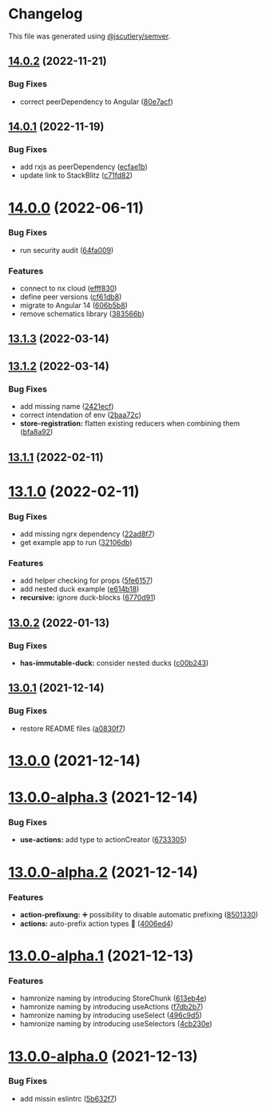 # Changelog

This file was generated using [@jscutlery/semver](https://github.com/jscutlery/semver).

## [14.0.2](https://github.com/co-IT/ngrx-ducks/compare/v14.0.1...v14.0.2) (2022-11-21)


### Bug Fixes

* correct peerDependency to Angular ([80e7acf](https://github.com/co-IT/ngrx-ducks/commit/80e7acf3020b9bb293698c25b40f968cd0b84d1f))



## [14.0.1](https://github.com/co-IT/ngrx-ducks/compare/v14.0.0...v14.0.1) (2022-11-19)


### Bug Fixes

* add rxjs as peerDependency ([ecfae1b](https://github.com/co-IT/ngrx-ducks/commit/ecfae1b5d16be3496f4e29512b9c65322b423c08))
* update link to StackBlitz ([c71fd82](https://github.com/co-IT/ngrx-ducks/commit/c71fd823602877202567f469d6b29e45e4f88c1a))



# [14.0.0](https://github.com/co-IT/ngrx-ducks/compare/v13.1.3...v14.0.0) (2022-06-11)


### Bug Fixes

* run security audit ([64fa009](https://github.com/co-IT/ngrx-ducks/commit/64fa009c5becd326ca05b69043070fc34924244b))


### Features

* connect to nx cloud ([efff830](https://github.com/co-IT/ngrx-ducks/commit/efff8302463de12948dab82f18be19436d58a118))
* define peer versions ([cf61db8](https://github.com/co-IT/ngrx-ducks/commit/cf61db87da28baa810f838fff137d1586ca388f7))
* migrate to Angular 14 ([606b5b8](https://github.com/co-IT/ngrx-ducks/commit/606b5b8287ebc7140df4604a2ebf630f50ee1a87))
* remove schematics library ([383566b](https://github.com/co-IT/ngrx-ducks/commit/383566bd3d4081a1ba491eef6cb727cc4212d5cf))



## [13.1.3](https://github.com/co-IT/ngrx-ducks/compare/v13.1.2...v13.1.3) (2022-03-14)



## [13.1.2](https://github.com/co-IT/ngrx-ducks/compare/v13.1.1...v13.1.2) (2022-03-14)


### Bug Fixes

* add missing name ([2421ecf](https://github.com/co-IT/ngrx-ducks/commit/2421ecfb1f1dfd4989fc965405a33192f210d6bf))
* correct intendation of env ([2baa72c](https://github.com/co-IT/ngrx-ducks/commit/2baa72cd8fd0fbf18f31c6140a15b3bb3bf57bb6))
* **store-registration:** flatten existing reducers when combining them ([bfa8a92](https://github.com/co-IT/ngrx-ducks/commit/bfa8a9244d08a715516508a67a7f9a5756dedb6e))



## [13.1.1](https://github.com/co-IT/ngrx-ducks/compare/v13.1.0...v13.1.1) (2022-02-11)



# [13.1.0](https://github.com/co-IT/ngrx-ducks/compare/v13.0.2...v13.1.0) (2022-02-11)


### Bug Fixes

* add missing ngrx dependency ([22ad8f7](https://github.com/co-IT/ngrx-ducks/commit/22ad8f79b85597179f2e6d760c3864b130c9aeb4))
* get example app to run ([32106db](https://github.com/co-IT/ngrx-ducks/commit/32106db190d1d4ef238a0d88da76e94ed1ba1210))


### Features

* add helper checking for props ([5fe6157](https://github.com/co-IT/ngrx-ducks/commit/5fe61577bf5d5518b132c000f48f3a1bbd33f756))
* add nested duck example ([e614b18](https://github.com/co-IT/ngrx-ducks/commit/e614b18bb7f5d4ab0489e1ade0074c8939c1601c))
* **recursive:** ignore duck-blocks ([6770d91](https://github.com/co-IT/ngrx-ducks/commit/6770d91471a2b3a5f84a64f1c7eeaf14fc31adac))



## [13.0.2](https://github.com/co-IT/ngrx-ducks/compare/v13.0.1...v13.0.2) (2022-01-13)


### Bug Fixes

* **has-immutable-duck:** consider nested ducks ([c00b243](https://github.com/co-IT/ngrx-ducks/commit/c00b243c180d6eae8597c0f318623c512561e4c1))



## [13.0.1](https://github.com/co-IT/ngrx-ducks/compare/v13.0.0...v13.0.1) (2021-12-14)


### Bug Fixes

* restore README files ([a0830f7](https://github.com/co-IT/ngrx-ducks/commit/a0830f7ac821eb01aa1b2de7b0767dd258ab3b40))



# [13.0.0](https://github.com/co-IT/ngrx-ducks/compare/v13.0.0-alpha.3...v13.0.0) (2021-12-14)



# [13.0.0-alpha.3](https://github.com/co-IT/ngrx-ducks/compare/v13.0.0-alpha.2...v13.0.0-alpha.3) (2021-12-14)


### Bug Fixes

* **use-actions:** add type to actionCreator ([6733305](https://github.com/co-IT/ngrx-ducks/commit/6733305571dd31928ce5fa6470abb214cf4bdf7c))



# [13.0.0-alpha.2](https://github.com/co-IT/ngrx-ducks/compare/v13.0.0-alpha.1...v13.0.0-alpha.2) (2021-12-14)


### Features

* **action-prefixung:** ➕ possibility to disable automatic prefixing ([8501330](https://github.com/co-IT/ngrx-ducks/commit/85013303acd6d84e99ec43b8cffce0d3daafb768))
* **actions:** auto-prefix action types 🚀 ([4006ed4](https://github.com/co-IT/ngrx-ducks/commit/4006ed4e2f4b05f76335aab3bf767d25d09d3741))



# [13.0.0-alpha.1](https://github.com/co-IT/ngrx-ducks/compare/v13.0.0-alpha.0...v13.0.0-alpha.1) (2021-12-13)


### Features

* hamronize naming by introducing StoreChunk ([613eb4e](https://github.com/co-IT/ngrx-ducks/commit/613eb4e95fc3a929c4dfc49e47803d2a32cb4775))
* hamronize naming by introducing useActions ([f7db2b7](https://github.com/co-IT/ngrx-ducks/commit/f7db2b7854df42f35807b44cfa83cba0ab8426a3))
* hamronize naming by introducing useSelect ([496c9d5](https://github.com/co-IT/ngrx-ducks/commit/496c9d50ff7be273f36bd30a10f8f1492cf96e59))
* hamronize naming by introducing useSelectors ([4cb230e](https://github.com/co-IT/ngrx-ducks/commit/4cb230eb5e91be1b544a14573ebea70fefe9c97d))



# [13.0.0-alpha.0](https://github.com/co-IT/ngrx-ducks/compare/v12.4.3...v13.0.0-alpha.0) (2021-12-13)


### Bug Fixes

* add missin eslintrc ([5b632f7](https://github.com/co-IT/ngrx-ducks/commit/5b632f71a280e37bbfe34d3786a2d70c74600ba7))

